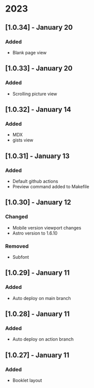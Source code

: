 # 2023

## [1.0.34] - January 20
### Added
- Blank page view

## [1.0.33] - January 20
### Added
- Scrolling picture view

## [1.0.32] - January 14
### Added
- MDX
- gists view

## [1.0.31] - January 13
### Added
- Default github actions
- Preview command added to Makefile

## [1.0.30] - January 12
### Changed
- Mobile version viewport changes
- Astro version to 1.6.10

### Removed
- Subfont

## [1.0.29] - January 11
### Added
- Auto deploy on main branch

## [1.0.28] - January 11
### Added
- Auto deploy on action branch 

## [1.0.27] - January 11
### Added
- Booklet layout
